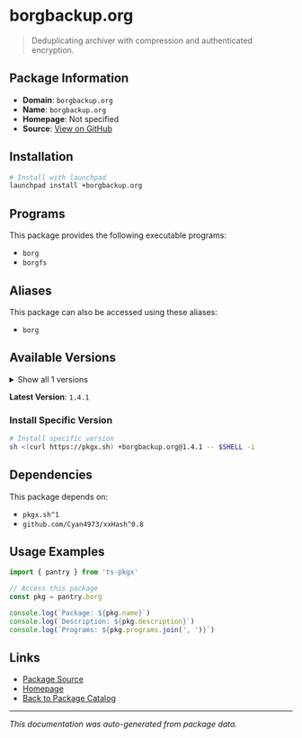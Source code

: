 # borgbackup.org

> Deduplicating archiver with compression and authenticated encryption.

## Package Information

- **Domain**: `borgbackup.org`
- **Name**: `borgbackup.org`
- **Homepage**: Not specified
- **Source**: [View on GitHub](https://github.com/pkgxdev/pantry/tree/main/projects/borgbackup.org/package.yml)

## Installation

```bash
# Install with launchpad
launchpad install +borgbackup.org
```

## Programs

This package provides the following executable programs:

- `borg`
- `borgfs`

## Aliases

This package can also be accessed using these aliases:

- `borg`

## Available Versions

<details>
<summary>Show all 1 versions</summary>

- `1.4.1`

</details>

**Latest Version**: `1.4.1`

### Install Specific Version

```bash
# Install specific version
sh <(curl https://pkgx.sh) +borgbackup.org@1.4.1 -- $SHELL -i
```

## Dependencies

This package depends on:

- `pkgx.sh^1`
- `github.com/Cyan4973/xxHash^0.8`

## Usage Examples

```typescript
import { pantry } from 'ts-pkgx'

// Access this package
const pkg = pantry.borg

console.log(`Package: ${pkg.name}`)
console.log(`Description: ${pkg.description}`)
console.log(`Programs: ${pkg.programs.join(', ')}`)
```

## Links

- [Package Source](https://github.com/pkgxdev/pantry/tree/main/projects/borgbackup.org/package.yml)
- [Homepage](#)
- [Back to Package Catalog](../package-catalog.md)

---

*This documentation was auto-generated from package data.*
